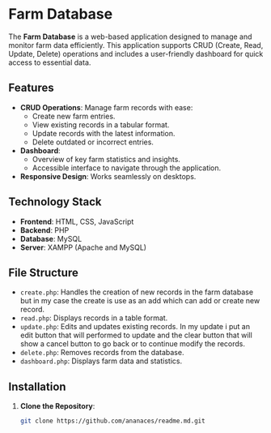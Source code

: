 # Farm Database

The **Farm Database** is a web-based application designed to manage and monitor farm data efficiently. This application supports CRUD (Create, Read, Update, Delete) operations and includes a user-friendly dashboard for quick access to essential data.

## Features
- **CRUD Operations**: Manage farm records with ease:
  - Create new farm entries.
  - View existing records in a tabular format.
  - Update records with the latest information.
  - Delete outdated or incorrect entries.
- **Dashboard**: 
  - Overview of key farm statistics and insights.
  - Accessible interface to navigate through the application.
- **Responsive Design**: Works seamlessly on desktops.

## Technology Stack
- **Frontend**: HTML, CSS, JavaScript
- **Backend**: PHP
- **Database**: MySQL
- **Server**: XAMPP (Apache and MySQL)

## File Structure
- `create.php`: Handles the creation of new records in the farm database but in my case the create is use as an add which can add or create new record.
- `read.php`: Displays records in a table format.
- `update.php`: Edits and updates existing records. In my update i put an edit button that will performed to update and the clear button that will show a cancel button to go back or to continue modify the records.
- `delete.php`: Removes records from the database.
- `dashboard.php`: Displays farm data and statistics.

## Installation

1. **Clone the Repository**:
   ```bash
   git clone https://github.com/ananaces/readme.md.git